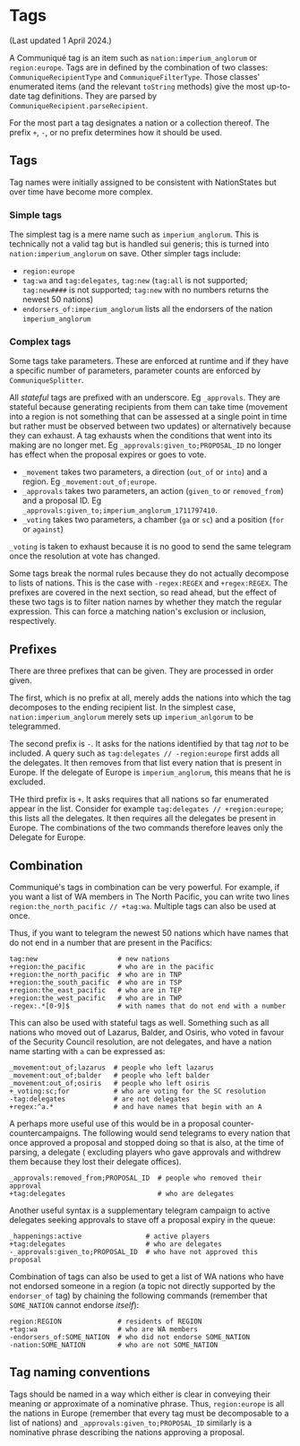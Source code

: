 # Tags #

(Last updated 1 April 2024.)

A Communiqué tag is an item such as `nation:imperium_anglorum` or `region:europe`. Tags are in defined by the
combination of two classes: `CommuniqueRecipientType` and `CommuniqueFilterType`. Those classes' enumerated items (and
the relevant `toString` methods) give the most up-to-date tag definitions. They are parsed
by `CommuniqueRecipient.parseRecipient`.

For the most part a tag designates a nation or a collection thereof. The prefix `+`, `-`, or no prefix determines how it
should be used.

## Tags ##

Tag names were initially assigned to be consistent with NationStates but over time have become more complex.

### Simple tags ###

The simplest tag is a mere name such as `imperium_anglorum`. This is technically not a valid tag but is handled sui
generis; this is turned into `nation:imperium_anglorum` on save. Other simpler tags include:

* `region:europe`
* `tag:wa` and `tag:delegates`, `tag:new` (`tag:all` is not supported; `tag:new####` is not supported; `tag:new` with no
  numbers returns the newest 50 nations)
* `endorsers_of:imperium_anglorum` lists all the endorsers of the nation `imperium_anglorum`

### Complex tags ###

Some tags take parameters. These are enforced at runtime and if they have a specific number of parameters, parameter
counts are enforced by `CommuniqueSplitter`.

All _stateful_ tags are prefixed with an underscore. Eg `_approvals`. They are stateful because generating recipients
from them can take time (movement into a region is not something that can be assessed at a single point in time but
rather must be observed between two updates) or alternatively because they can exhaust. A tag exhausts when the
conditions that went into its making are no longer met. Eg `_approvals:given_to;PROPOSAL_ID` no longer has effect when
the proposal expires or goes to vote.

* `_movement` takes two parameters, a direction (`out_of` or `into`) and a region. Eg `_movement:out_of;europe`.
* `_approvals` takes two parameters, an action (`given_to` or `removed_from`) and a proposal ID.
  Eg `_approvals:given_to;imperium_anglorum_1711797410`.
* `_voting` takes two parameters, a chamber (`ga` or `sc`) and a position (`for` or `against`)

`_voting` is taken to exhaust because it is no good to send the same telegram once the resolution at vote has changed.

Some tags break the normal rules because they do not actually decompose to lists of nations. This is the case
with `-regex:REGEX` and `+regex:REGEX`. The prefixes are covered in the next section, so read ahead, but the effect of
these two tags is to filter nation names by whether they match the regular expression. This can force a matching
nation's exclusion or inclusion, respectively.

## Prefixes ##

There are three prefixes that can be given. They are processed in order given.

The first, which is no prefix at all, merely adds the nations into which the
tag decomposes to the ending recipient list. In the simplest case, `nation:imperium_anglorum` merely sets
up `imperium_anlgorum` to be telegrammed.

The second prefix is `-`. It asks for the nations identified by that tag _not_ to be included. A query such
as `tag:delegates // -region:europe` first adds all the delegates. It then removes from that list every nation that is
present in Europe. If the delegate of Europe is `imperium_anglorum`, this means that he is excluded.

THe third prefix is `+`. It asks requires that all nations so far enumerated appear in the list. Consider for
example `tag:delegates // +region:europe`; this lists all the delegates. It then requires all the delegates be present
in Europe. The combinations of the two commands therefore leaves only the Delegate for Europe.

## Combination ##

Communiqué's tags in combination can be very powerful. For example, if you want a list of WA members in The North
Pacific, you can write two lines `region:the_north_pacific // +tag:wa`. Multiple tags can also be used at once.

Thus, if you want to telegram the newest 50 nations which have names that do not end in a number that are present in the
Pacifics:

```
tag:new                    # new nations
+region:the_pacific        # who are in the pacific
+region:the_north_pacific  # who are in TNP
+region:the_south_pacific  # who are in TSP
+region:the_east_pacific   # who are in TEP
+region:the_west_pacific   # who are in TWP
-regex:.*[0-9]$            # with names that do not end with a number
```

This can also be used with stateful tags as well. Something such as all nations who moved out of Lazarus, Balder, and
Osiris, who voted in favour of the Security Council resolution, are not delegates, and have a nation name starting
with `a` can be expressed as:

```
_movement:out_of;lazarus  # people who left lazarus
_movement:out_of;balder   # people who left balder
_movement:out_of;osiris   # people who left osiris
+_voting:sc;for           # who are voting for the SC resolution
-tag:delegates            # are not delegates
+regex:^a.*               # and have names that begin with an A
```

A perhaps more useful use of this would be in a proposal counter-countercampaigns. The following would send telegrams to
every nation that once approved a proposal and stopped doing so that is also, at the time of parsing, a delegate (
excluding players who gave approvals and withdrew them because they lost their delegate offices).

```
_approvals:removed_from;PROPOSAL_ID  # people who removed their approval
+tag:delegates                       # who are delegates
```

Another useful syntax is a supplementary telegram campaign to active delegates seeking approvals to stave off a
proposal expiry in the queue:

```
_happenings:active                # active players
+tag:delegates                    # who are delegates
-_approvals:given_to;PROPOSAL_ID  # who have not approved this proposal
```

Combination of tags can also be used to get a list of WA nations who have not endorsed someone in a region (a topic not
directly supported by the `endorser_of` tag) by chaining the following commands (remember that `SOME_NATION` cannot
endorse _itself_):

```
region:REGION              # residents of REGION
+tag:wa                    # who are WA members
-endorsers_of:SOME_NATION  # who did not endorse SOME_NATION
-nation:SOME_NATION        # who are not SOME_NATION
```

## Tag naming conventions ##

Tags should be named in a way which either is clear in conveying their meaning or approximate of a nominative phrase.
Thus, `region:europe` is all the nations in Europe (remember that every tag must be decomposable to a list of nations)
and `_approvals:given_to;PROPOSAL_ID` similarly is a nominative phrase describing the nations approving a proposal.
